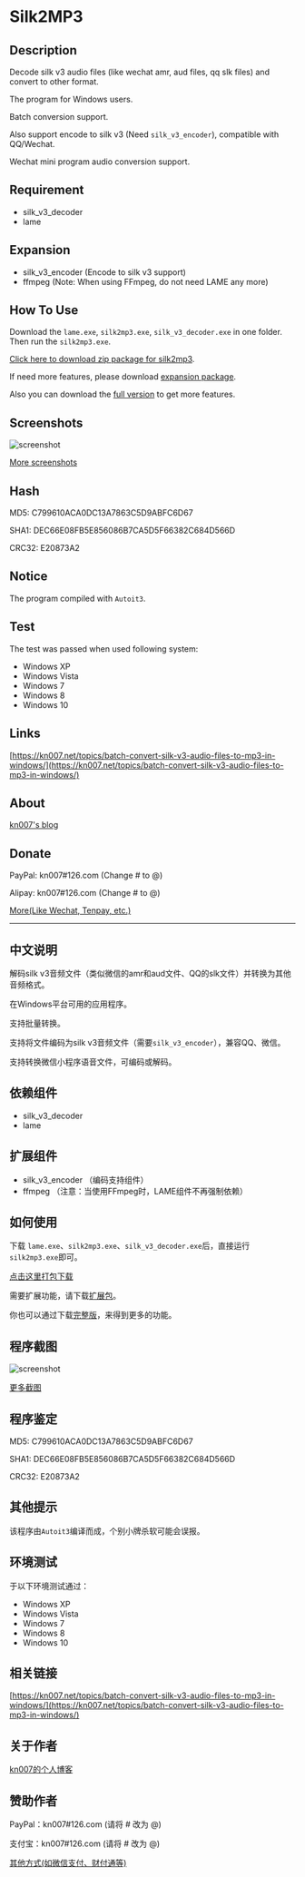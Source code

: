 # Silk2MP3

## Description

Decode silk v3 audio files (like wechat amr, aud files, qq slk files) and convert to other format.

The program for Windows users.

Batch conversion support.

Also support encode to silk v3 (Need `silk_v3_encoder`), compatible with QQ/Wechat.

Wechat mini program audio conversion support.

## Requirement

* silk_v3_decoder
* lame

## Expansion

* silk_v3_encoder (Encode to silk v3 support)
* ffmpeg (Note: When using FFmpeg, do not need LAME any more)

## How To Use

Download the `lame.exe`, `silk2mp3.exe`, `silk_v3_decoder.exe` in one folder. Then run the `silk2mp3.exe`.

[Click here to download zip package for silk2mp3](https://dl.kn007.net/directlink/silk2mp3.zip "silk2mp3.zip").

If need more features, please download [expansion package](https://dl.kn007.net/directlink/silk2mp3-expansion.zip "silk2mp3-expansion.zip").

Also you can download the [full version](https://dl.kn007.net/directlink/silk2mp3-full.zip "silk2mp3-full.zip") to get more features.

## Screenshots

![screenshot](/windows/screenshots/20170528161558.png?raw=true "Screenshot")

[More screenshots](/windows/screenshots/)

## Hash

MD5: C799610ACA0DC13A7863C5D9ABFC6D67

SHA1: DEC66E08FB5E856086B7CA5D5F66382C684D566D

CRC32: E20873A2

## Notice

The program compiled with `Autoit3`.

## Test

The test was passed when used following system:
* Windows XP
* Windows Vista
* Windows 7
* Windows 8
* Windows 10

## Links

[https://kn007.net/topics/batch-convert-silk-v3-audio-files-to-mp3-in-windows/](https://kn007.net/topics/batch-convert-silk-v3-audio-files-to-mp3-in-windows/)

## About

[kn007's blog](https://kn007.net) 

## Donate

PayPal: kn007#126.com (Change # to @)

Alipay: kn007#126.com (Change # to @)

[More(Like Wechat, Tenpay, etc.)](https://kn007.net/donate/) 

***

## 中文说明
解码silk v3音频文件（类似微信的amr和aud文件、QQ的slk文件）并转换为其他音频格式。

在Windows平台可用的应用程序。

支持批量转换。

支持将文件编码为silk v3音频文件（需要`silk_v3_encoder`），兼容QQ、微信。

支持转换微信小程序语音文件，可编码或解码。

## 依赖组件

* silk_v3_decoder
* lame

## 扩展组件

* silk_v3_encoder （编码支持组件）
* ffmpeg （注意：当使用FFmpeg时，LAME组件不再强制依赖）

## 如何使用

下载 `lame.exe`、`silk2mp3.exe`、`silk_v3_decoder.exe`后，直接运行`silk2mp3.exe`即可。

[点击这里打包下载](https://dl.kn007.net/directlink/silk2mp3.zip "silk2mp3.zip")

需要扩展功能，请下载[扩展包](https://dl.kn007.net/directlink/silk2mp3-expansion.zip "silk2mp3-expansion.zip")。

你也可以通过下载[完整版](https://dl.kn007.net/directlink/silk2mp3-full.zip "silk2mp3-full.zip")，来得到更多的功能。

## 程序截图

![screenshot](/windows/screenshots/20170528161523.png?raw=true "Screenshot")

[更多截图](/windows/screenshots/)

## 程序鉴定

MD5: C799610ACA0DC13A7863C5D9ABFC6D67

SHA1: DEC66E08FB5E856086B7CA5D5F66382C684D566D

CRC32: E20873A2

## 其他提示

该程序由`Autoit3`编译而成，个别小牌杀软可能会误报。

## 环境测试

于以下环境测试通过：
* Windows XP
* Windows Vista
* Windows 7
* Windows 8
* Windows 10

## 相关链接

[https://kn007.net/topics/batch-convert-silk-v3-audio-files-to-mp3-in-windows/](https://kn007.net/topics/batch-convert-silk-v3-audio-files-to-mp3-in-windows/)

## 关于作者

[kn007的个人博客](https://kn007.net) 

## 赞助作者

PayPal：kn007#126.com (请将 # 改为 @)

支付宝：kn007#126.com (请将 # 改为 @)

[其他方式(如微信支付、财付通等)](https://kn007.net/donate/) 
